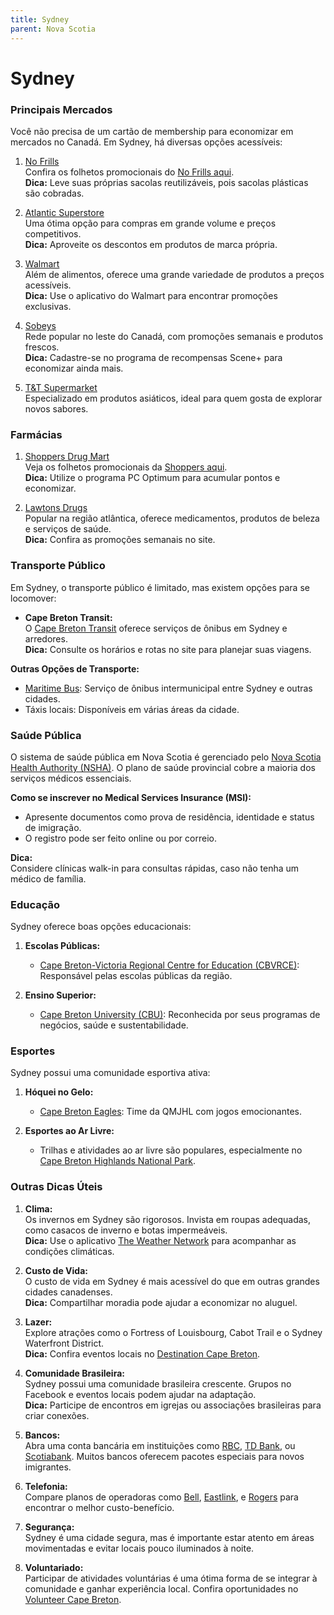 ```yaml
---
title: Sydney
parent: Nova Scotia
---
```


# Sydney

### Principais Mercados

Você não precisa de um cartão de membership para economizar em mercados no Canadá. Em Sydney, há diversas opções acessíveis:

1. [No Frills](https://www.nofrills.ca)  
    Confira os folhetos promocionais do [No Frills aqui](https://flyers.smartcanucks.ca/no-frills-canada).  
    **Dica:** Leve suas próprias sacolas reutilizáveis, pois sacolas plásticas são cobradas.

2. [Atlantic Superstore](https://www.atlanticsuperstore.ca)  
    Uma ótima opção para compras em grande volume e preços competitivos.  
    **Dica:** Aproveite os descontos em produtos de marca própria.

3. [Walmart](https://www.walmart.ca)  
    Além de alimentos, oferece uma grande variedade de produtos a preços acessíveis.  
    **Dica:** Use o aplicativo do Walmart para encontrar promoções exclusivas.

4. [Sobeys](https://www.sobeys.com)  
    Rede popular no leste do Canadá, com promoções semanais e produtos frescos.  
    **Dica:** Cadastre-se no programa de recompensas Scene+ para economizar ainda mais.

5. [T&T Supermarket](https://www.tntsupermarket.com)  
    Especializado em produtos asiáticos, ideal para quem gosta de explorar novos sabores.

### Farmácias

1. [Shoppers Drug Mart](https://www1.shoppersdrugmart.ca/)  
    Veja os folhetos promocionais da [Shoppers aqui](https://flyers.smartcanucks.ca/shoppers-drug-mart-canada).  
    **Dica:** Utilize o programa PC Optimum para acumular pontos e economizar.

2. [Lawtons Drugs](https://www.lawtons.ca)  
    Popular na região atlântica, oferece medicamentos, produtos de beleza e serviços de saúde.  
    **Dica:** Confira as promoções semanais no site.

### Transporte Público

Em Sydney, o transporte público é limitado, mas existem opções para se locomover:

- **Cape Breton Transit:**  
  O [Cape Breton Transit](https://www.cbrm.ns.ca/transit.html) oferece serviços de ônibus em Sydney e arredores.  
  **Dica:** Consulte os horários e rotas no site para planejar suas viagens.

**Outras Opções de Transporte:**  
- [Maritime Bus](https://maritimebus.com): Serviço de ônibus intermunicipal entre Sydney e outras cidades.  
- Táxis locais: Disponíveis em várias áreas da cidade.

### Saúde Pública

O sistema de saúde pública em Nova Scotia é gerenciado pelo [Nova Scotia Health Authority (NSHA)](https://www.nshealth.ca). O plano de saúde provincial cobre a maioria dos serviços médicos essenciais.

**Como se inscrever no Medical Services Insurance (MSI):**  
- Apresente documentos como prova de residência, identidade e status de imigração.  
- O registro pode ser feito online ou por correio.

**Dica:**  
Considere clínicas walk-in para consultas rápidas, caso não tenha um médico de família.

### Educação

Sydney oferece boas opções educacionais:

1. **Escolas Públicas:**  
    - [Cape Breton-Victoria Regional Centre for Education (CBVRCE)](https://cbvrce.ca): Responsável pelas escolas públicas da região.

2. **Ensino Superior:**  
    - [Cape Breton University (CBU)](https://www.cbu.ca): Reconhecida por seus programas de negócios, saúde e sustentabilidade.

### Esportes

Sydney possui uma comunidade esportiva ativa:

1. **Hóquei no Gelo:**  
    - [Cape Breton Eagles](https://capebretoneagles.com): Time da QMJHL com jogos emocionantes.

2. **Esportes ao Ar Livre:**  
    - Trilhas e atividades ao ar livre são populares, especialmente no [Cape Breton Highlands National Park](https://www.pc.gc.ca/en/pn-np/ns/cbreton).

### Outras Dicas Úteis

1. **Clima:**  
    Os invernos em Sydney são rigorosos. Invista em roupas adequadas, como casacos de inverno e botas impermeáveis.  
    **Dica:** Use o aplicativo [The Weather Network](https://www.theweathernetwork.com) para acompanhar as condições climáticas.

2. **Custo de Vida:**  
    O custo de vida em Sydney é mais acessível do que em outras grandes cidades canadenses.  
    **Dica:** Compartilhar moradia pode ajudar a economizar no aluguel.

3. **Lazer:**  
    Explore atrações como o Fortress of Louisbourg, Cabot Trail e o Sydney Waterfront District.  
    **Dica:** Confira eventos locais no [Destination Cape Breton](https://www.cbisland.com).

4. **Comunidade Brasileira:**  
    Sydney possui uma comunidade brasileira crescente. Grupos no Facebook e eventos locais podem ajudar na adaptação.  
    **Dica:** Participe de encontros em igrejas ou associações brasileiras para criar conexões.

5. **Bancos:**  
    Abra uma conta bancária em instituições como [RBC](https://www.rbc.com), [TD Bank](https://www.td.com), ou [Scotiabank](https://www.scotiabank.com). Muitos bancos oferecem pacotes especiais para novos imigrantes.

6. **Telefonia:**  
    Compare planos de operadoras como [Bell](https://www.bell.ca), [Eastlink](https://www.eastlink.ca), e [Rogers](https://www.rogers.com) para encontrar o melhor custo-benefício.

7. **Segurança:**  
    Sydney é uma cidade segura, mas é importante estar atento em áreas movimentadas e evitar locais pouco iluminados à noite.

8. **Voluntariado:**  
    Participar de atividades voluntárias é uma ótima forma de se integrar à comunidade e ganhar experiência local. Confira oportunidades no [Volunteer Cape Breton](https://www.volunteercapebreton.com).
